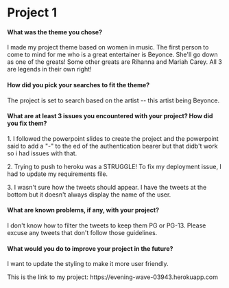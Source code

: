 <h1>Project 1</h1>
<h4>What was the theme you chose?</h4>
<p>I made my project theme based on women in music. The first person to come to mind for me who is a great entertainer is Beyonce. She'll go down as one of the greats! Some other greats are Rihanna and Mariah Carey. All 3 are legends in their own right!<br>
<h4>How did you pick your searches to fit the theme?</h4>
<p>The project is set to search based on the artist -- this artist being Beyonce.<br>
<h4>What are at least 3 issues you encountered with your project? How did you fix them?</h4>
<p>1. I followed the powerpoint slides to create the project and the powerpoint said to add a "-" to the ed of the authentication bearer but that didb't work so i had issues with that.<br>
<p>2. Trying to push to heroku was a STRUGGLE! To fix my deployment issue, I had to update my requirements file.<br>
<p>3. I wasn't sure how the tweets should appear. I have the tweets at the bottom but it doesn't always display the name of the user.<br>
<h4>What are known problems, if any, with your project?</h4>
<p>I don't know how to filter the tweets to keep them PG or PG-13. Please excuse any tweets that don't follow those guidelines.<br>
<h4>What would you do to improve your project in the future?</h4>
<p>I want to update the styling to make it more user friendly.<br>

<p>This is the link to my project: https://evening-wave-03943.herokuapp.com<br>
  
